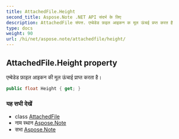 ```yaml
---
title: AttachedFile.Height
second_title: Aspose.Note .NET API संदर्भ के लिए
description: AttachedFile संपत्त. एम्बेडेड फ़इल आइकन क मूल ऊंचई प्रप्त करत है
type: docs
weight: 90
url: /hi/net/aspose.note/attachedfile/height/
---
```

## AttachedFile.Height property

एम्बेडेड फ़ाइल आइकन की मूल ऊंचाई प्राप्त करता है।

```csharp
public float Height { get; }
```

### यह सभी देखें

* class [AttachedFile](../)
* नाम स्थान [Aspose.Note](../../attachedfile/)
* सभा [Aspose.Note](../../../)


